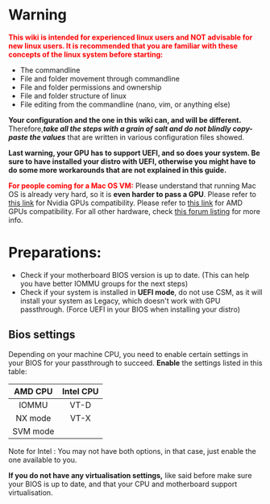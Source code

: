 # Warning

<strong  style="color: red">This wiki is intended for experienced linux users and NOT advisable for new linux users. It is recommended that you are familiar with these concepts of the linux system before starting:</strong>

- The commandline
- File and folder movement through commandline
- File and folder permissions and ownership
- File and folder structure of linux
- File editing from the commandline (nano, vim, or anything else)

**Your configuration and the one in this wiki can, and will be different.** Therefore,***take all the steps with a grain of salt and do not blindly copy-paste the values*** that are written in various configuration files showed.

**Last warning, your GPU has to support UEFI, and so does your system. Be sure to have installed your distro with UEFI, otherwise you might have to do some more workarounds that are not explained in this guide.**

<strong  style="color: red">For people coming for a Mac OS VM:</strong>
Please understand that running Mac OS is already very hard, so it is **even harder to pass a GPU**.
Please refer to [this link](https://elitemacx86.com/threads/nvidia-gpu-compatibility-list-for-macos.614/) for Nvidia GPUs compatibility.
Please refer to [this link](https://elitemacx86.com/threads/amd-gpu-compatibility-list-for-macos.617/) for AMD GPUs compatibility.
For all other hardware, check [this forum listing](https://elitemacx86.com/forums/hardware-compatibility.291/) for more info.

# Preparations:

- Check if your motherboard BIOS version is up to date. (This can help you have better IOMMU groups for the next steps)
- Check if your system is installed in **UEFI mode**, do not use CSM, as it will install your system as Legacy, which doesn't work with GPU passthrough. (Force UEFI in your BIOS when installing your distro)

## Bios settings

Depending on your machine CPU, you need to enable certain settings in your BIOS for your passthrough to succeed. **Enable** the settings listed in this table:

| AMD CPU    | Intel CPU   |
|:----------:|:-----------:|
| IOMMU      | VT-D        |
| NX mode    | VT-X        |
| SVM mode   |             |

Note for Intel : You may not have both options, in that case, just enable the one available to you.

**If you do not have any virtualisation settings,** like said before make sure your BIOS is up to date, and that your CPU and motherboard support virtualisation.